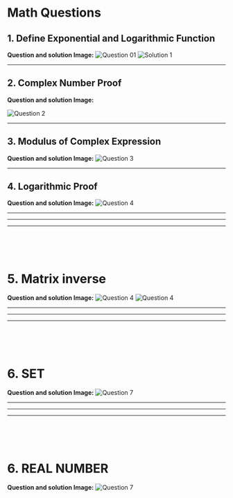 # Math Questions

## 1. Define Exponential and Logarithmic Function

**Question and solution Image:**
![Question 01](assets/q1.png)
![Solution 1](assets/Q01.jpg)

---

## 2. Complex Number Proof

**Question and solution Image:**

 ![Question 2](assets/Q02.jpg)

---

## 3. Modulus of Complex Expression

**Question and solution Image:**
![Question 3](assets/Q03.jpg)

---

## 4. Logarithmic Proof

**Question and solution Image:**
![Question 4](assets/Q04.jpg)

---
<hr><hr>
<br><br><br>

# 5. Matrix inverse


**Question and solution Image:**
![Question 4](assets/Q05.jpg)
![Question 4](assets/Q06.jpg)


---
<hr><hr>
<br><br><br>

# 6. SET 


**Question and solution Image:**
![Question 7](assets/Q07.jpg)


---
<hr><hr>
<br><br><br>

# 6. REAL NUMBER


**Question and solution Image:**
![Question 7](assets/Q08.jpg)

